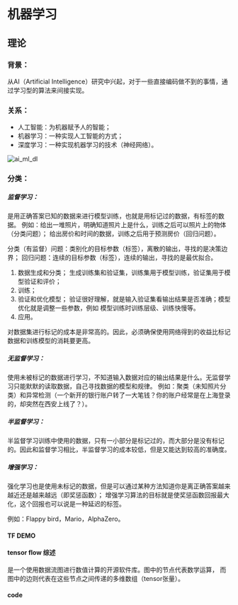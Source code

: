 # 机器学习

## 理论
### 背景：

从AI（Artificial Intelligence）研究中兴起，对于一些直接编码做不到的事情，通过学习型的算法来间接实现。

### 关系：

- 人工智能：为机器赋予人的智能；
- 机器学习：一种实现人工智能的方式；
- 深度学习：一种实现机器学习的技术（神经网络）。

![ai_ml_dl](C:\Users\yaohw\Desktop\ML-demo\ai_ml_dl.png)

### 分类：

##### 监督学习：
是用正确答案已知的数据来进行模型训练，也就是用标记过的数据，有标签的数据。
例如：给出一堆照片，明确知道照片上是什么，训练之后可以照片上的物体（分类问题）；
给出房价和时间的数据，训练之后用于预测房价（回归问题）。

分类（有监督）问题：类别化的目标参数（标签），离散的输出，寻找的是决策边界；
回归问题：连续的目标参数（标签），连续的输出，寻找的是最优拟合。


1. 数据生成和分类；
生成训练集和验证集，训练集用于模型训练，验证集用于模型验证和评价；
2. 训练；
3. 验证和优化模型；
验证很好理解，就是输入验证集看输出结果是否准确；模型优化就是调整一些参数，例如 模型训练时训练层级、训练快慢等。
4. 应用。

对数据集进行标记的成本是非常高的。因此，必须确保使用网络得到的收益比标记数据和训练模型的消耗要更高。

##### 无监督学习：
使用未被标记的数据进行学习，不知道输入数据对应的输出结果是什么。无监督学习只能默默的读取数据，自己寻找数据的模型和规律。
例如：聚类（未知照片分类）和异常检测（一个新开的银行账户转了一大笔钱？你的账户经常是在上海登录的，却突然在西安上线了？）。


##### 半监督学习：

半监督学习训练中使用的数据，只有一小部分是标记过的，而大部分是没有标记的。因此和监督学习相比，半监督学习的成本较低，但是又能达到较高的准确度。



##### 增强学习：

强化学习也是使用未标记的数据，但是可以通过某种方法知道你是离正确答案越来越近还是越来越远（即奖惩函数）；
增强学习算法的目标就是使奖惩函数回报最大化，这个回报也可以说是一种延迟的标签。

例如：Flappy bird，Mario，AlphaZero。



#### TF DEMO

#### tensor flow 综述

是一个使用数据流图进行数值计算的开源软件库。图中的节点代表数学运算， 而图中的边则代表在这些节点之间传递的多维数组（tensor张量）。


#### code
